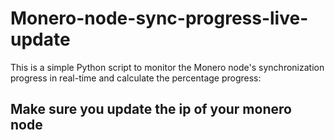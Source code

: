 # Monero-node-sync-progress-live-update
This is a simple Python script to monitor the Monero node's synchronization progress in real-time and calculate the percentage progress:
## Make sure you update the ip of your monero node
